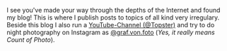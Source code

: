I see you've made your way through the depths of the Internet and found my blog! This is where I publish posts to topics of all kind very irregulary. Beside this blog I also run a [YouTube-Channel (@Topster)](https://www.youtube.com/channel/UCKllWK67NhLhk6QAwLelVyA) and try to do night photography on Instagram as [@graf.von.foto](https://www.instagram.com/graf.von.foto/) (_Yes, it really means Count of Photo_).
